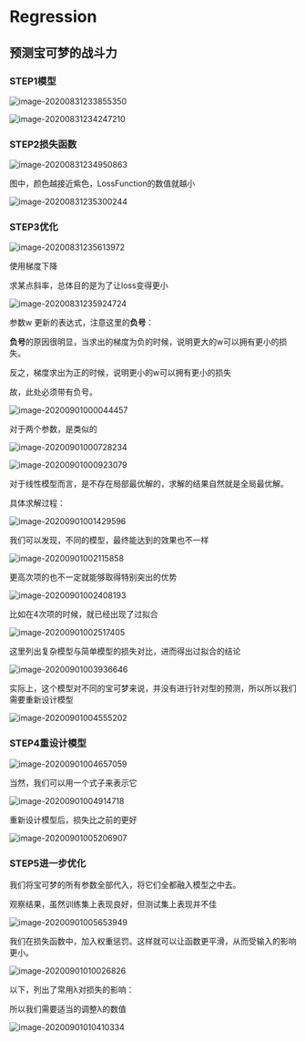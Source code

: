 # Regression

## 预测宝可梦的战斗力

### STEP1模型

![image-20200831233855350](.\regression\image-20200831233855350.png)

![image-20200831234247210](.\regression\image-20200831234247210.png)

### STEP2损失函数

![image-20200831234950863](.\regression\image-20200831234950863.png)

图中，颜色越接近紫色，LossFunction的数值就越小

![image-20200831235300244](.\regression\image-20200831235300244.png)

### STEP3优化

![image-20200831235613972](.\regression\image-20200831235613972.png)

使用梯度下降

求某点斜率，总体目的是为了让loss变得更小

![image-20200831235924724](.\regression\image-20200831235924724.png)

参数w 更新的表达式，注意这里的**负号**：

**负号**的原因很明显，当求出的梯度为负的时候，说明更大的w可以拥有更小的损失。

反之，梯度求出为正的时候，说明更小的w可以拥有更小的损失

故，此处必须带有负号。

![image-20200901000044457](.\regression\image-20200901000044457.png)

对于两个参数，是类似的

![image-20200901000728234](.\regression\image-20200901000728234.png)

![image-20200901000923079](.\regression\image-20200901000923079.png)

对于线性模型而言，是不存在局部最优解的，求解的结果自然就是全局最优解。

具体求解过程：

![image-20200901001429596](.\regression\image-20200901001429596.png)

我们可以发现，不同的模型，最终能达到的效果也不一样

![image-20200901002115858](.\regression\image-20200901002115858.png)

更高次项的也不一定就能够取得特别突出的优势

![image-20200901002408193](.\regression\image-20200901002408193.png)

比如在4次项的时候，就已经出现了过拟合

![image-20200901002517405](.\regression\image-20200901002517405.png)

这里列出复杂模型与简单模型的损失对比，进而得出过拟合的结论

![image-20200901003936646](.\regression\image-20200901003936646.png)

实际上，这个模型对不同的宝可梦来说，并没有进行针对型的预测，所以所以我们需要重新设计模型

![image-20200901004555202](.\regression\image-20200901004555202.png)

### STEP4重设计模型

![image-20200901004657059](.\regression\image-20200901004657059.png)

当然，我们可以用一个式子来表示它

![image-20200901004914718](.\regression\image-20200901004914718.png)

重新设计模型后，损失比之前的更好

![image-20200901005206907](.\regression\image-20200901005206907.png)

### STEP5进一步优化

我们将宝可梦的所有参数全部代入，将它们全都融入模型之中去。

观察结果，虽然训练集上表现良好，但测试集上表现并不佳

![image-20200901005653949](.\regression\image-20200901005653949.png)

我们在损失函数中，加入权重惩罚。这样就可以让函数更平滑，从而受输入的影响更小。

![image-20200901010026826](.\regression\image-20200901010026826.png)

以下，列出了常用λ对损失的影响：

所以我们需要适当的调整λ的数值

![image-20200901010410334](.\regression\image-20200901010410334.png)